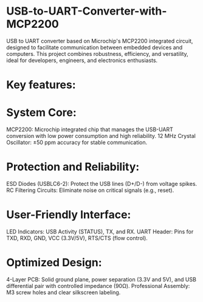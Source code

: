 # USB-to-UART-Converter-with-MCP2200
USB to UART converter based on Microchip's MCP2200 integrated circuit, designed to facilitate communication between embedded devices and computers. This project combines robustness, efficiency, and versatility, ideal for developers, engineers, and electronics enthusiasts.

# Key features:
# System Core:
MCP2200: Microchip integrated chip that manages the USB-UART conversion with low power consumption and high reliability.
12 MHz Crystal Oscillator: ±50 ppm accuracy for stable communication.
# Protection and Reliability:
ESD Diodes (USBLC6-2): Protect the USB lines (D+/D-) from voltage spikes.
RC Filtering Circuits: Eliminate noise on critical signals (e.g., reset).
# User-Friendly Interface:
LED Indicators: USB Activity (STATUS), TX, and RX.
UART Header: Pins for TXD, RXD, GND, VCC (3.3V/5V), RTS/CTS (flow control).
# Optimized Design:
4-Layer PCB: Solid ground plane, power separation (3.3V and 5V), and USB differential pair with controlled impedance (90Ω).
Professional Assembly: M3 screw holes and clear silkscreen labeling.







